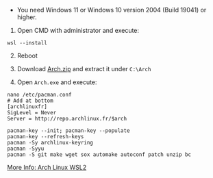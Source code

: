 - You need Windows 11 or Windows 10 version 2004 (Build 19041) or higher.

1. Open CMD with administrator and execute:
```
wsl --install
```
2. Reboot
3. Download [Arch.zip](https://github.com/yuk7/ArchWSL/releases/download/22.3.18.0/Arch.zip) and extract it under `C:\Arch`

4. Open `Arch.exe` and execute:

```
nano /etc/pacman.conf
# Add at bottom
[archlinuxfr]
SigLevel = Never
Server = http://repo.archlinux.fr/$arch

```


```
pacman-key --init; pacman-key --populate
pacman-key --refresh-keys
pacman -Sy archlinux-keyring
pacman -Syyu
pacman -S git make wget sox automake autoconf patch unzip bc
```

[More Info: Arch Linux WSL2](https://gist.github.com/ld100/3376435a4bb62ca0906b0cff9de4f94b)